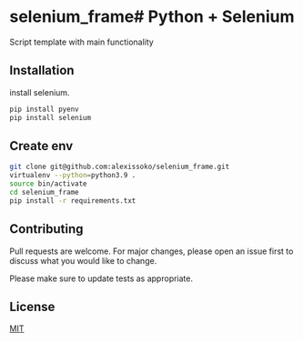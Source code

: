 # selenium_frame# Python + Selenium

Script template with main functionality

## Installation

install selenium.

```bash
pip install pyenv
pip install selenium
```

## Create env

```bash
git clone git@github.com:alexissoko/selenium_frame.git
virtualenv --python=python3.9 .
source bin/activate
cd selenium_frame
pip install -r requirements.txt
```


## Contributing
Pull requests are welcome. For major changes, please open an issue first to discuss what you would like to change.

Please make sure to update tests as appropriate.

## License
[MIT](https://choosealicense.com/licenses/mit/)
